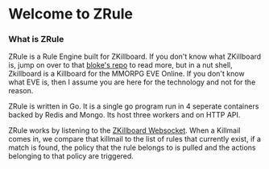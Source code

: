 # Welcome to ZRule

### What is ZRule

ZRule is a Rule Engine built for ZKillboard. If you don't know what ZKillboard is, jump on over to that [bloke's repo](https://github.com/zkillboard/zkillboard) to read more, but in a nut shell, Zkillboard is a Killboard for the MMORPG EVE Online. If you don't know what EVE is, then I assume you are here for the technology and not for the reason.

ZRule is written in Go. It is a single go program run in 4 seperate containers backed by Redis and Mongo. Its host three workers and on HTTP API.

ZRule works by listening to the [ZKillboard Websocket](https://github.com/zKillboard/zKillboard/wiki/Websocket). When a Killmail comes in, we compare that killmail to the list of rules that currently exist, if a match is found, the policy that the rule belongs to is pulled and the actions belonging to that policy are triggered.
